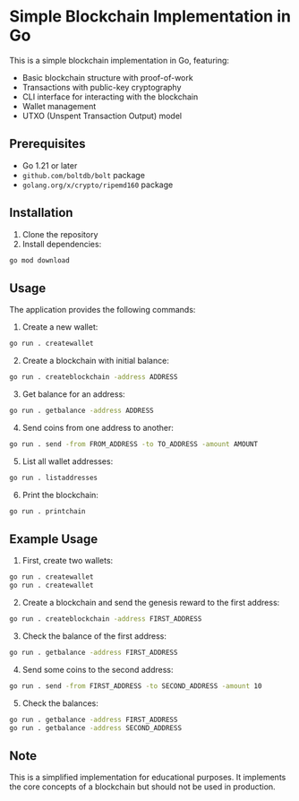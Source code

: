 # Simple Blockchain Implementation in Go

This is a simple blockchain implementation in Go, featuring:

- Basic blockchain structure with proof-of-work
- Transactions with public-key cryptography
- CLI interface for interacting with the blockchain
- Wallet management
- UTXO (Unspent Transaction Output) model

## Prerequisites

- Go 1.21 or later
- `github.com/boltdb/bolt` package
- `golang.org/x/crypto/ripemd160` package

## Installation

1. Clone the repository
2. Install dependencies:
```bash
go mod download
```

## Usage

The application provides the following commands:

1. Create a new wallet:
```bash
go run . createwallet
```

2. Create a blockchain with initial balance:
```bash
go run . createblockchain -address ADDRESS
```

3. Get balance for an address:
```bash
go run . getbalance -address ADDRESS
```

4. Send coins from one address to another:
```bash
go run . send -from FROM_ADDRESS -to TO_ADDRESS -amount AMOUNT
```

5. List all wallet addresses:
```bash
go run . listaddresses
```

6. Print the blockchain:
```bash
go run . printchain
```

## Example Usage

1. First, create two wallets:
```bash
go run . createwallet
go run . createwallet
```

2. Create a blockchain and send the genesis reward to the first address:
```bash
go run . createblockchain -address FIRST_ADDRESS
```

3. Check the balance of the first address:
```bash
go run . getbalance -address FIRST_ADDRESS
```

4. Send some coins to the second address:
```bash
go run . send -from FIRST_ADDRESS -to SECOND_ADDRESS -amount 10
```

5. Check the balances:
```bash
go run . getbalance -address FIRST_ADDRESS
go run . getbalance -address SECOND_ADDRESS
```

## Note

This is a simplified implementation for educational purposes. It implements the core concepts of a blockchain but should not be used in production. 